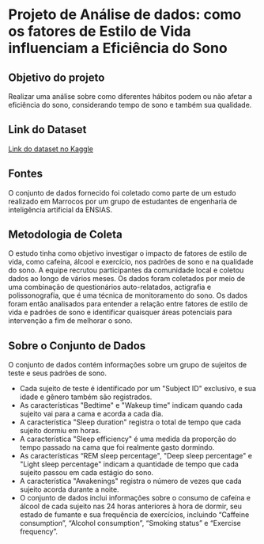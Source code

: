 # Projeto de Análise de dados: como os fatores de Estilo de Vida influenciam a Eficiência do Sono

## Objetivo do projeto 
Realizar uma análise sobre como diferentes hábitos podem ou não afetar a eficiência do sono, considerando tempo de sono e também sua qualidade. 

## Link do Dataset
[Link do dataset no Kaggle](https://www.kaggle.com/datasets/equilibriumm/sleep-efficiency/data)

## Fontes
O conjunto de dados fornecido foi coletado como parte de um estudo realizado em Marrocos por um grupo de estudantes de engenharia de inteligência artificial da ENSIAS.

## Metodologia de Coleta
O estudo tinha como objetivo investigar o impacto de fatores de estilo de vida, como cafeína, álcool e exercício, nos padrões de sono e na qualidade do sono. A equipe recrutou participantes da comunidade local e coletou dados ao longo de vários meses. Os dados foram coletados por meio de uma combinação de questionários auto-relatados, actigrafia e polissonografia, que é uma técnica de monitoramento do sono. Os dados foram então analisados para entender a relação entre fatores de estilo de vida e padrões de sono e identificar quaisquer áreas potenciais para intervenção a fim de melhorar o sono.

## Sobre o Conjunto de Dados
O conjunto de dados contém informações sobre um grupo de sujeitos de teste e seus padrões de sono.

- Cada sujeito de teste é identificado por um "Subject ID" exclusivo, e sua idade e gênero também são registrados.
- As características "Bedtime" e "Wakeup time" indicam quando cada sujeito vai para a cama e acorda a cada dia.
- A característica "Sleep duration" registra o total de tempo que cada sujeito dormiu em horas.
- A característica "Sleep efficiency" é uma medida da proporção do tempo passado na cama que foi realmente gasto dormindo.
- As características “REM sleep percentage", "Deep sleep percentage" e "Light sleep percentage" indicam a quantidade de tempo que cada sujeito passou em cada estágio do sono.
- A característica "Awakenings" registra o número de vezes que cada sujeito acorda durante a noite.
- O conjunto de dados inclui informações sobre o consumo de cafeína e álcool de cada sujeito nas 24 horas anteriores à hora de dormir, seu estado de fumante e sua frequência de exercícios, incluindo “Caffeine consumption”, “Alcohol consumption”, “Smoking status” e “Exercise frequency”.

